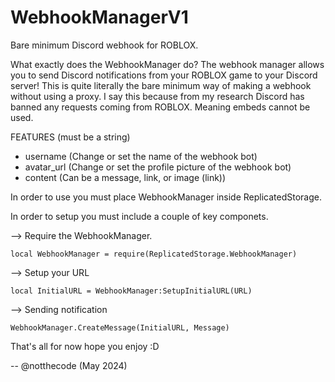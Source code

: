 # WebhookManagerV1
Bare minimum Discord webhook for ROBLOX.

What exactly does the WebhookManager do?
The webhook manager allows you to send Discord notifications from your ROBLOX game to your Discord server!
This is quite literally the bare minimum way of making a webhook without using a proxy.
I say this because from my research Discord has banned any requests coming from ROBLOX. Meaning embeds cannot be used.

FEATURES (must be a string)
  - username (Change or set the name of the webhook bot)
  - avatar_url (Change or set the profile picture of the webhook bot)
  - content (Can be a message, link, or image (link))

In order to use you must place WebhookManager inside ReplicatedStorage.

In order to setup you must include a couple of key componets.

--> Require the WebhookManager.

`local WebhookManager = require(ReplicatedStorage.WebhookManager)`

--> Setup your URL

`local InitialURL = WebhookManager:SetupInitialURL(URL)`

--> Sending notification

`WebhookManager.CreateMessage(InitialURL, Message)`

That's all for now hope you enjoy :D

-- @notthecode (May 2024)
